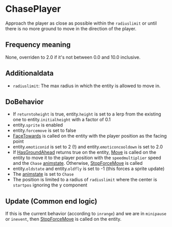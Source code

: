 # ChasePlayer
Approach the player as close as possible within the `radiuslimit` or until there is no more ground to move in the direction of the player.

## Frequency meaning
None, overriden to 2.0 if it's not between 0.0 and 10.0 inclusive.

## Additionaldata
- `radiuslimit`: The max radius in which the entity is allowed to move in.

## DoBehavior
- If `returntoheight` is true, entity.`height` is set to a lerp from the existing one to entity.`initialheight` with a factor of 0.1
- entity.`sprite` is enabled
- entity.`forcemove` is set to false
- [FaceTowards](../../EntityControl/EntityControl%20Methods.md#facetowards) is called on the entity with the player position as the facing point
- entity.`emoticonid` is set to 2 (!) and entity.`emoticoncooldown` is set to 2.0
- If [HasGroundAhead](../../EntityControl/EntityControl%20Methods.md#hasgroundahead) returns true on the entity, [Move](../../EntityControl/Notable%20methods/Move.md) is called on the entity to move it to the player position with the `speedmultiplier` speed and the `Chase` [animstate](../../EntityControl/Animations/animstate.md). Otherwise, [StopForceMove](../../EntityControl/EntityControl%20Methods.md#stopforcemove) is called
- entity.`oldstate` and entity.`oldfly` is set to -1 (this forces a sprite update)
- The [animstate](../../EntityControl/Animations/animstate.md) is set to `Chase`
- The position is limited to a radius of `radiuslimit` where the center is `startpos` ignoring the y component

## Update (Common end logic)
If this is the current behavior (according to `inrange`) and we are in `minipause` or `inevent`, then [StopForceMove](../../EntityControl/EntityControl%20Methods.md#stopforcemove) is called on the entity.
